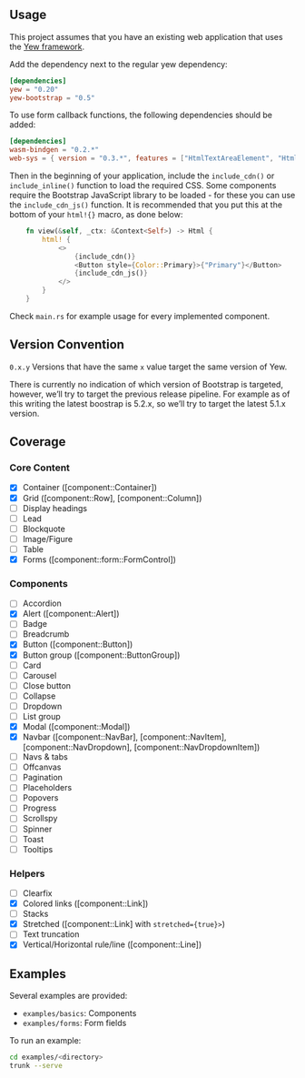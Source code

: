 ## Usage

This project assumes that you have an existing web application that uses the [Yew framework](https://yew.rs/).

Add the dependency next to the regular yew dependency:

```toml
[dependencies]
yew = "0.20"
yew-bootstrap = "0.5"
```

To use form callback functions, the following dependencies should be added:

```toml
[dependencies]
wasm-bindgen = "0.2.*"
web-sys = { version = "0.3.*", features = ["HtmlTextAreaElement", "HtmlSelectElement"] }
```

Then in the beginning of your application, include the `include_cdn()` or `include_inline()` function to load the required CSS. Some components require the Bootstrap JavaScript
library to be loaded - for these you can use the `include_cdn_js()` function. It is recommended that you put this at the bottom of your `html!{}` macro, as done below:

```Rust
    fn view(&self, _ctx: &Context<Self>) -> Html {
        html! {
            <>
                {include_cdn()}
                <Button style={Color::Primary}>{"Primary"}</Button>
                {include_cdn_js()}
            </>
        }
    }
```

Check `main.rs` for example usage for every implemented component.

## Version Convention
`0.x.y` 
Versions that have the same `x` value target the same version of Yew.

There is currently no indication of which version of Bootstrap is targeted, however, we’ll try to target the previous release pipeline. For example as of this writing the latest boostrap is 5.2.x, so we’ll try to target the latest 5.1.x version.

## Coverage

### Core Content

- [X] Container ([component::Container])
- [X] Grid ([component::Row], [component::Column])
- [ ] Display headings
- [ ] Lead
- [ ] Blockquote
- [ ] Image/Figure
- [ ] Table
- [x] Forms ([component::form::FormControl])

### Components

- [ ] Accordion
- [x] Alert ([component::Alert])
- [ ] Badge
- [ ] Breadcrumb
- [x] Button ([component::Button])
- [x] Button group ([component::ButtonGroup])
- [ ] Card
- [ ] Carousel
- [ ] Close button
- [ ] Collapse
- [ ] Dropdown
- [ ] List group
- [x] Modal ([component::Modal])
- [x] Navbar ([component::NavBar], [component::NavItem], [component::NavDropdown], [component::NavDropdownItem])
- [ ] Navs & tabs
- [ ] Offcanvas
- [ ] Pagination
- [ ] Placeholders
- [ ] Popovers
- [ ] Progress
- [ ] Scrollspy
- [ ] Spinner
- [ ] Toast
- [ ] Tooltips

### Helpers

- [ ] Clearfix
- [x] Colored links ([component::Link])
- [ ] Stacks
- [x] Stretched ([component::Link] with `stretched={true}>`)
- [ ] Text truncation
- [X] Vertical/Horizontal rule/line ([component::Line])

## Examples

Several examples are provided:

- `examples/basics`: Components
- `examples/forms`: Form fields

To run an example:

```bash
cd examples/<directory>
trunk --serve
```
